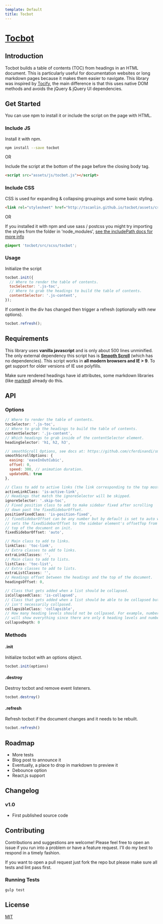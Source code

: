 ```yaml
---
template: Default
title: Tocbot
---
```


<h1 class="display--none"><a href="http://tscanlin.github.io/tocbot">Tocbot</a></h1>


## Introduction

Tocbot builds a table of contents (TOC) from headings in an HTML document. This is particularly useful for documentation websites or long markdown pages because it makes them easier to navigate. This library was inspired by [Tocify](http://gregfranko.com/jquery.tocify.js/), the main difference is that this uses native DOM methods and avoids the jQuery & jQuery UI dependencies.


## Get Started

You can use npm to install it or include the script on the page with HTML.


### Include JS

Install it with npm.

```sh
npm install --save tocbot
```

OR

Include the script at the bottom of the page before the closing body tag.

```html
<script src="assets/js/tocbot.js"></script>
```


### Include CSS

CSS is used for expanding & collapsing groupings and some basic styling.

```html
<link rel="stylesheet" href="http://tscanlin.github.io/tocbot/assets/css/tocbot.css">
```

OR

If you installed it with npm and use sass / postcss you might try importing the styles from the folder in 'node_modules', [see the includePath docs for more info](https://github.com/sass/node-sass#includepaths)

```scss
@import 'tocbot/src/scss/tocbot';
```


### Usage

Initialize the script

```javascript
tocbot.init({
  // Where to render the table of contents.
  tocSelector: '.js-toc',
  // Where to grab the headings to build the table of contents.
  contentSelector: '.js-content',
});
```

If content in the div has changed then trigger a refresh (optionally with new options).

```javascript
tocbot.refresh();
```


## Requirements

This library uses **vanilla javascript** and is only about 500 lines unminified. The only external dependency this script has is [**Smooth Scroll**](https://github.com/cferdinandi/smooth-scroll) (which has no dependencies). This script works in **all modern browsers and IE > 9**. To get support for older versions of IE use polyfills.

Make sure rendered headings have id attributes, some markdown libraries (like [marked](https://github.com/chjj/marked)) already do this.


## API

### Options

```javascript
// Where to render the table of contents.
tocSelector: '.js-toc',
// Where to grab the headings to build the table of contents.
contentSelector: '.js-content',
// Which headings to grab inside of the contentSelector element.
headingSelector: 'h1, h2, h3',

// smoothScroll Options, see docs at: https://github.com/cferdinandi/smooth-scroll
smoothScrollOptions: {
  easing: 'easeInOutCubic',
  offset: 0,
  speed: 300, // animation duration.
  updateURL: true
},

// Class to add to active links (the link corresponding to the top most heading on the page).
activeLinkClass: 'is-active-link',
// Headings that match the ignoreSelector will be skipped.
ignoreSelector: '.skip-toc',
// Fixed position class to add to make sidebar fixed after scrolling
// down past the fixedSidebarOffset.
positionFixedClass: 'is-position-fixed',
// fixedSidebarOffset can be any number but by default is set to auto which
// sets the fixedSidebarOffset to the sidebar element's offsetTop from the
// top of the document on init.
fixedSidebarOffset: 'auto',

// Main class to add to links.
linkClass: 'toc-link',
// Extra classes to add to links.
extraLinkClasses: '',
// Main class to add to lists.
listClass: 'toc-list',
// Extra classes to add to lists.
extraListClasses: '',
// Headings offset between the headings and the top of the document.
headingsOffset: 0,

// Class that gets added when a list should be collapsed.
isCollapsedClass: 'is-collapsed',
// Class that gets added when a list should be able to be collapsed but
// isn't necessarily collpased.
collapsibleClass: 'collapsible',
// How many heading levels should not be collpased. For example, number 6
// will show everything since there are only 6 heading levels and number 0 will collpase them all.
collapseDepth: 0
```


### Methods

#### .init

Initialize tocbot with an options object.

```javascript
tocbot.init(options)
```

#### .destroy

Destroy tocbot and remove event listeners.

```javascript
tocbot.destroy()
```

#### .refresh

Refresh tocbot if the document changes and it needs to be rebuilt.

```javascript
tocbot.refresh()
```


## Roadmap

- More tests
- Blog post to announce it
- Eventually, a place to drop in markdown to preview it
- Debounce option
- React.js support


## Changelog

### v1.0
- First published source code


## Contributing

Contributions and suggestions are welcome! Please feel free to open an issue if you run into a problem or have a feature request. I'll do my best to respond in a timely fashion.

If you want to open a pull request just fork the repo but please make sure all tests and lint pass first.

### Running Tests

`gulp test`

[//]: # (FAQ)


## License

[MIT]('http://opensource.org/licenses/MIT')
